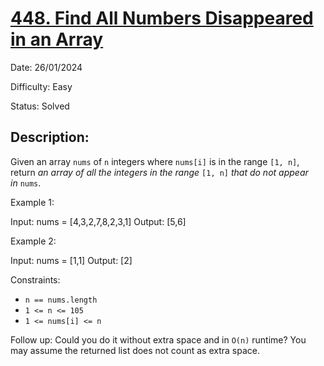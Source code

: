 # [448\. Find All Numbers Disappeared in an Array](https://leetcode.com/problems/find-all-numbers-disappeared-in-an-array/)

Date: 26/01/2024

Difficulty: Easy

Status: Solved

## Description:

Given an array `nums` of `n` integers where `nums[i]` is in the range `[1, n]`, return *an array of all the integers in the range* `[1, n]` *that do not appear in* `nums`.

Example 1:

Input: nums = [4,3,2,7,8,2,3,1]
Output: [5,6]

Example 2:

Input: nums = [1,1]
Output: [2]

Constraints:

-   `n == nums.length`
-   `1 <= n <= 105`
-   `1 <= nums[i] <= n`

Follow up: Could you do it without extra space and in `O(n)` runtime? You may assume the returned list does not count as extra space.